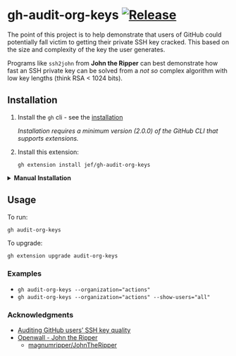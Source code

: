 # gh-audit-org-keys [![Release](https://github.com/jef/gh-audit-org-keys/actions/workflows/release.yaml/badge.svg)](https://github.com/jef/gh-vanity/actions/workflows/release.yaml)

The point of this project is to help demonstrate that users of GitHub could potentially fall victim to getting their private SSH key cracked. This based on the size and complexity of the key the user generates.

Programs like `ssh2john` from **John the Ripper** can best demonstrate how fast an SSH private key can be solved from a _not so_ complex algorithm with low key lengths (think RSA < 1024 bits).

## Installation

1. Install the `gh` cli - see the [installation](https://github.com/cli/cli#installation)

   _Installation requires a minimum version (2.0.0) of the GitHub CLI that supports extensions._

2. Install this extension:

   ```shell
   gh extension install jef/gh-audit-org-keys
   ```

<details>
<summary><strong>Manual Installation</strong></summary>

Requirements: `cli/cli` and `go`.

1. Clone the repository

   ```shell
   # git
   git clone git@github.com:jef/gh-audit-org-keys.git

   # GitHub CLI
   gh repo clone jef/gh-audit-org-keys
   ```

2. `cd` into it

   ```shell
   cd gh-audit-org-keys
   ```

3. Build it

   ```shell
   make build
   ```

4. Install it locally

   ```shell
   gh extension install .
   ```
</details>

## Usage

To run:

```shell
gh audit-org-keys
```

To upgrade:

```sh
gh extension upgrade audit-org-keys
```

### Examples

- `gh audit-org-keys --organization="actions"`
- `gh audit-org-keys --organization="actions" --show-users="all"`

### Acknowledgments

- [Auditing GitHub users’ SSH key quality](https://blog.benjojo.co.uk/post/auditing-github-users-keys)
- [Openwall - John the Ripper](https://www.openwall.com/john/)
    - [magnumripper/JohnTheRipper](https://github.com/magnumripper/JohnTheRipper)
